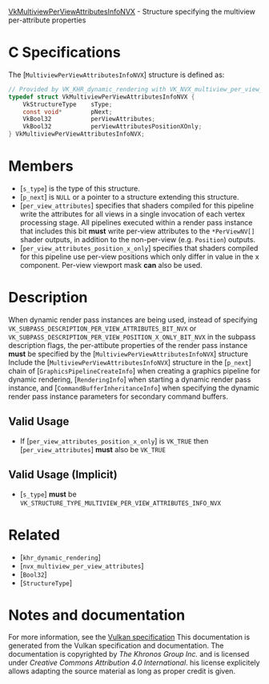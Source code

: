 [VkMultiviewPerViewAttributesInfoNVX](https://www.khronos.org/registry/vulkan/specs/1.3-extensions/man/html/VkMultiviewPerViewAttributesInfoNVX.html) - Structure specifying the multiview per-attribute properties

# C Specifications
The [`MultiviewPerViewAttributesInfoNVX`] structure is defined as:
```c
// Provided by VK_KHR_dynamic_rendering with VK_NVX_multiview_per_view_attributes
typedef struct VkMultiviewPerViewAttributesInfoNVX {
    VkStructureType    sType;
    const void*        pNext;
    VkBool32           perViewAttributes;
    VkBool32           perViewAttributesPositionXOnly;
} VkMultiviewPerViewAttributesInfoNVX;
```

# Members
- [`s_type`] is the type of this structure.
- [`p_next`] is `NULL` or a pointer to a structure extending this structure.
- [`per_view_attributes`] specifies that shaders compiled for this pipeline write the attributes for all views in a single invocation of each vertex processing stage. All pipelines executed within a render pass instance that includes this bit  **must**  write per-view attributes to the `*PerViewNV[]` shader outputs, in addition to the non-per-view (e.g. `Position`) outputs.
- [`per_view_attributes_position_x_only`] specifies that shaders compiled for this pipeline use per-view positions which only differ in value in the x component. Per-view viewport mask  **can**  also be used.

# Description
When dynamic render pass instances are being used, instead of specifying
`VK_SUBPASS_DESCRIPTION_PER_VIEW_ATTRIBUTES_BIT_NVX` or
`VK_SUBPASS_DESCRIPTION_PER_VIEW_POSITION_X_ONLY_BIT_NVX` in the subpass
description flags, the per-attibute properties of the render pass instance
 **must**  be specified by the [`MultiviewPerViewAttributesInfoNVX`]
structure Include the [`MultiviewPerViewAttributesInfoNVX`] structure in
the [`p_next`] chain of [`GraphicsPipelineCreateInfo`] when creating a
graphics pipeline for dynamic rendering, [`RenderingInfo`] when starting
a dynamic render pass instance, and [`CommandBufferInheritanceInfo`]
when specifying the dynamic render pass instance parameters for secondary
command buffers.
## Valid Usage
-    If [`per_view_attributes_position_x_only`] is `VK_TRUE` then [`per_view_attributes`] **must**  also be `VK_TRUE`

## Valid Usage (Implicit)
-  [`s_type`] **must**  be `VK_STRUCTURE_TYPE_MULTIVIEW_PER_VIEW_ATTRIBUTES_INFO_NVX`

# Related
- [`khr_dynamic_rendering`]
- [`nvx_multiview_per_view_attributes`]
- [`Bool32`]
- [`StructureType`]

# Notes and documentation
For more information, see the [Vulkan specification](https://www.khronos.org/registry/vulkan/specs/1.3-extensions/html/vkspec.html)
This documentation is generated from the Vulkan specification and documentation.
The documentation is copyrighted by *The Khronos Group Inc.* and is licensed under *Creative Commons Attribution 4.0 International*.
his license explicitely allows adapting the source material as long as proper credit is given.
        